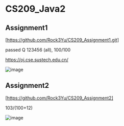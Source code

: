 # CS209_Java2

## Assignment1 

[https://github.com/Rock3Yu/CS209_Assignment1.git]

passed Q 123456 (all), 100/100

https://oj.cse.sustech.edu.cn/

![image](https://user-images.githubusercontent.com/96281765/225898657-ab2c4eb1-0d33-489b-aada-c9c4aa939a8c.png)

## Assignment2 

[https://github.com/Rock3Yu/CS209_Assignment2]

103/(100+12)

![image](https://user-images.githubusercontent.com/96281765/234562474-6ae4b02a-e395-44fd-9778-4e46f0242f53.png)

